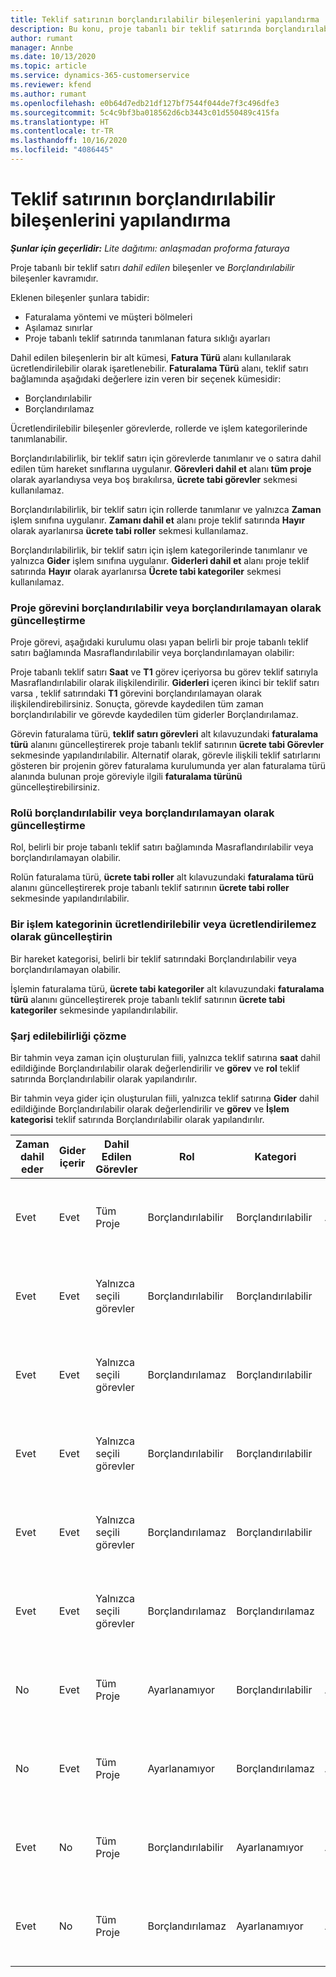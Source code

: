 ```yaml
---
title: Teklif satırının borçlandırılabilir bileşenlerini yapılandırma
description: Bu konu, proje tabanlı bir teklif satırında borçlandırılabilir ve borçlandırılamayan bileşenler ayarlanması hakkında bilgiler sağlar.
author: rumant
manager: Annbe
ms.date: 10/13/2020
ms.topic: article
ms.service: dynamics-365-customerservice
ms.reviewer: kfend
ms.author: rumant
ms.openlocfilehash: e0b64d7edb21df127bf7544f044de7f3c496dfe3
ms.sourcegitcommit: 5c4c9bf3ba018562d6cb3443c01d550489c415fa
ms.translationtype: HT
ms.contentlocale: tr-TR
ms.lasthandoff: 10/16/2020
ms.locfileid: "4086445"
---
```

# <a name="configure-the-chargeable-components-of-a-quote-line"></a>Teklif satırının borçlandırılabilir bileşenlerini yapılandırma

_**Şunlar için geçerlidir:** Lite dağıtımı: anlaşmadan proforma faturaya_

Proje tabanlı bir teklif satırı *dahil edilen* bileşenler ve *Borçlandırılabilir* bileşenler kavramıdır.

Eklenen bileşenler şunlara tabidir:

  - Faturalama yöntemi ve müşteri bölmeleri
  - Aşılamaz sınırlar 
  - Proje tabanlı teklif satırında tanımlanan fatura sıklığı ayarları

Dahil edilen bileşenlerin bir alt kümesi, **Fatura Türü** alanı kullanılarak ücretlendirilebilir olarak işaretlenebilir. **Faturalama Türü** alanı, teklif satırı bağlamında aşağıdaki değerlere izin veren bir seçenek kümesidir:

  - Borçlandırılabilir
  - Borçlandırılamaz

Ücretlendirilebilir bileşenler görevlerde, rollerde ve işlem kategorilerinde tanımlanabilir.

Borçlandırılabilirlik, bir teklif satırı için görevlerde tanımlanır ve o satıra dahil edilen tüm hareket sınıflarına uygulanır. **Görevleri dahil et** alanı **tüm proje** olarak ayarlandıysa veya boş bırakılırsa, **ücrete tabi görevler** sekmesi kullanılamaz.

Borçlandırılabilirlik, bir teklif satırı için rollerde tanımlanır ve yalnızca **Zaman** işlem sınıfına uygulanır. **Zamanı dahil et** alanı proje teklif satırında **Hayır** olarak ayarlanırsa **ücrete tabi roller** sekmesi kullanılamaz.

Borçlandırılabilirlik, bir teklif satırı için işlem kategorilerinde tanımlanır ve yalnızca **Gider** işlem sınıfına uygulanır. **Giderleri dahil et** alanı proje teklif satırında **Hayır** olarak ayarlanırsa **Ücrete tabi kategoriler** sekmesi kullanılamaz.

### <a name="update-a-project-task-to-be-chargeable-or-non-chargeable"></a>Proje görevini borçlandırılabilir veya borçlandırılamayan olarak güncelleştirme

Proje görevi, aşağıdaki kurulumu olası yapan belirli bir proje tabanlı teklif satırı bağlamında Masraflandırılabilir veya borçlandırılamayan olabilir:

Proje tabanlı teklif satırı **Saat** ve **T1** görev içeriyorsa bu görev teklif satırıyla Masraflandırılabilir olarak ilişkilendirilir. **Giderleri** içeren ikinci bir teklif satırı varsa , teklif satırındaki **T1** görevini borçlandırılamayan olarak ilişkilendirebilirsiniz. Sonuçta, görevde kaydedilen tüm zaman borçlandırılabilir ve görevde kaydedilen tüm giderler Borçlandırılamaz.

Görevin faturalama türü, **teklif satırı görevleri** alt kılavuzundaki **faturalama türü** alanını güncelleştirerek proje tabanlı teklif satırının **ücrete tabi Görevler** sekmesinde yapılandırılabilir. Alternatif olarak, görevle ilişkili teklif satırlarını gösteren bir projenin görev faturalama kurulumunda yer alan faturalama türü alanında bulunan proje göreviyle ilgili **faturalama türünü** güncelleştirebilirsiniz.

### <a name="update-a-role-to-be-chargeable-or-non-chargeable"></a>Rolü borçlandırılabilir veya borçlandırılamayan olarak güncelleştirme

Rol, belirli bir proje tabanlı teklif satırı bağlamında Masraflandırılabilir veya borçlandırılamayan olabilir.

Rolün faturalama türü, **ücrete tabi roller** alt kılavuzundaki **faturalama türü** alanını güncelleştirerek proje tabanlı teklif satırının **ücrete tabi roller** sekmesinde yapılandırılabilir.

### <a name="update-a-transaction-category-to-be-chargeable-or-non-chargeable"></a>Bir işlem kategorinin ücretlendirilebilir veya ücretlendirilemez olarak güncelleştirin

Bir hareket kategorisi, belirli bir teklif satırındaki Borçlandırılabilir veya borçlandırılamayan olabilir.

İşlemin faturalama türü, **ücrete tabi kategoriler** alt kılavuzundaki **faturalama türü** alanını güncelleştirerek proje tabanlı teklif satırının **ücrete tabi kategoriler** sekmesinde yapılandırılabilir.

### <a name="resolve-chargeability"></a>Şarj edilebilirliği çözme
Bir tahmin veya zaman için oluşturulan fiili, yalnızca teklif satırına **saat** dahil edildiğinde Borçlandırılabilir olarak değerlendirilir ve **görev** ve **rol** teklif satırında Borçlandırılabilir olarak yapılandırılır.

Bir tahmin veya gider için oluşturulan fiili, yalnızca teklif satırına **Gider** dahil edildiğinde Borçlandırılabilir olarak değerlendirilir ve **görev** ve **İşlem kategorisi** teklif satırında Borçlandırılabilir olarak yapılandırılır.

| Zaman dahil eder | Gider içerir | Dahil Edilen Görevler | Rol | Kategori | Görev | Faturalama |
| --- | --- | --- | --- | --- | --- | --- |
| Evet | Evet | Tüm Proje | Borçlandırılabilir | Borçlandırılabilir | Ayarlanamıyor | Bir Zaman fiili faturalama: Ücretli </br>Geçerli gider faturalama türü: Borçlandırılabilir |
| Evet | Evet | Yalnızca seçili görevler | Borçlandırılabilir | Borçlandırılabilir | Borçlandırılabilir | Bir Zaman fiili faturalama: Ücretli</br>Geçerli gider faturalama türü: Borçlandırılabilir |
| Evet | Evet | Yalnızca seçili görevler | Borçlandırılamaz | Borçlandırılabilir | Borçlandırılabilir | Bir Zaman fiili faturalama: Ücretlendirilemez</br>Geçerli gider faturalama türü: Borçlandırılabilir |
| Evet | Evet | Yalnızca seçili görevler | Borçlandırılabilir | Borçlandırılabilir | Borçlandırılamaz | Bir Zaman fiili faturalama: Ücretlendirilemez</br> Geçerli gider faturalama türü: Borçlandırılamaz |
| Evet | Evet | Yalnızca seçili görevler | Borçlandırılamaz | Borçlandırılabilir | Borçlandırılamaz | Bir Zaman fiili faturalama: Ücretlendirilemez</br> Geçerli gider faturalama türü: Borçlandırılamaz |
| Evet | Evet | Yalnızca seçili görevler | Borçlandırılamaz | Borçlandırılamaz | Borçlandırılabilir | Bir Zaman fiili faturalama: Ücretlendirilemez</br> Geçerli gider faturalama türü: Borçlandırılamaz |
| No | Evet | Tüm Proje | Ayarlanamıyor | Borçlandırılabilir | Ayarlanamıyor | Bir Zaman fiili faturalama: Kullanılamaz </br>Geçerli gider faturalama türü: Borçlandırılabilir |
| No | Evet | Tüm Proje | Ayarlanamıyor | Borçlandırılamaz | Ayarlanamıyor | Bir Zaman fiili faturalama: Kullanılamaz </br>Geçerli gider faturalama türü: Borçlandırılamaz |
| Evet | No | Tüm Proje | Borçlandırılabilir | Ayarlanamıyor | Ayarlanamıyor | Bir Zaman fiili faturalama: Ücretli</br>Geçerli gider faturalama türü: Kullanılamaz |
| Evet | No | Tüm Proje | Borçlandırılamaz | Ayarlanamıyor | Ayarlanamıyor | Bir Zaman fiili faturalama: Ücretlendirilemez </br>Geçerli gider faturalama türü: Kullanılamaz |
